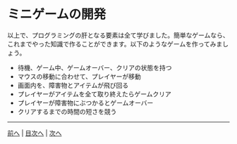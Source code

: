 # ミニゲームの開発
以上で、プログラミングの肝となる要素は全て学びました。簡単なゲームなら、これまでやった知識で作ることができます。以下のようなゲームを作ってみましょう。

- 待機、ゲーム中、ゲームオーバー、クリアの状態を持つ
- マウスの移動に合わせて、プレイヤーが移動
- 画面内を、障害物とアイテムが飛び回る
- プレイヤーがアイテムを全て取り終えたらゲームクリア
- プレイヤーが障害物にぶつかるとゲームオーバー
- クリアするまでの時間の短さを競う

---

[前へ](15.md) | [目次へ](README.md#%E7%9B%AE%E6%AC%A1) | [次へ](17.md)
